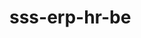 # sss-erp-hr-be


<!-- Security scan triggered at 2025-09-02 00:41:05 -->

<!-- Security scan triggered at 2025-09-09 05:29:12 -->